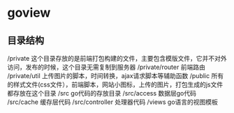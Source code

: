 # goview

## 目录结构
/private 这个目录存放的是前端打包构建的文件，主要包含模版文件，它并不对外访问，发布的时候，这个目录无需复制到服务器
/private/router 前端路由
/private/util 上传图片的脚本，时间转换，ajax请求脚本等辅助函数
/public 所有的样式文件(css文件），前端脚本，网站小图标，上传的图片，打包生成的js文件都存放在这个目录
/src go代码的存放目录
/src/access 数据层go代码
/src/cache 缓存层代码
/src/controller 处理器代码
/views go语言的视图模板